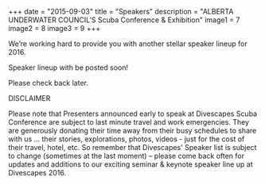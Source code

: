 +++
date        = "2015-09-03"
title       = "Speakers"
description = "ALBERTA UNDERWATER COUNCIL'S Scuba Conference & Exhibition"
image1 = 7
image2 = 8
image3 = 9
+++

We’re working hard to provide you with another stellar speaker lineup for 2016.

Speaker lineup with be posted soon!  

Please check back later.

DISCLAIMER

Please note that Presenters announced early to speak at Divescapes Scuba Conference are subject to last minute travel and work emergencies. They are generously donating their time away from their busy schedules to share with us ... their stories, explorations, photos, videos - just for the cost of their travel, hotel, etc. So remember that Divescapes' Speaker list is subject to change (sometimes at the last moment) – please come back often for updates and additions to our exciting seminar & keynote speaker line up at Divescapes 2016.
